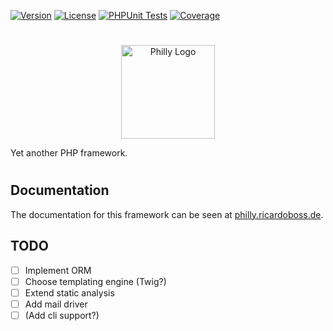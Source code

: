 [![Version](https://poser.pugx.org/ricardoboss/philly/version)](https://packagist.org/packages/ricardoboss/philly)
[![License](https://poser.pugx.org/ricardoboss/philly/license)](https://packagist.org/packages/ricardoboss/philly)
[![PHPUnit Tests](https://github.com/ricardoboss/Philly/workflows/PHPUnit%20Tests/badge.svg)](https://github.com/ricardoboss/Philly/actions)
[![Coverage](https://shepherd.dev/github/ricardoboss/philly/coverage.svg)](https://shepherd.dev/github/ricardoboss/philly)

# 

<div style="text-align: center">
    <a href="https://philly.ricardoboss.de" target="_blank">
        <img src="https://raw.githubusercontent.com/ricardoboss/Philly/master/docs/assets/img/logo.svg" alt="Philly Logo" height="150">
    </a>
</div>

Yet another PHP framework.

# 

## Documentation

The documentation for this framework can be seen at [philly.ricardoboss.de](https://philly.ricardoboss.de/home).

## TODO

- [ ] Implement ORM
- [ ] Choose templating engine (Twig?)
- [ ] Extend static analysis
- [ ] Add mail driver
- [ ] (Add cli support?)
